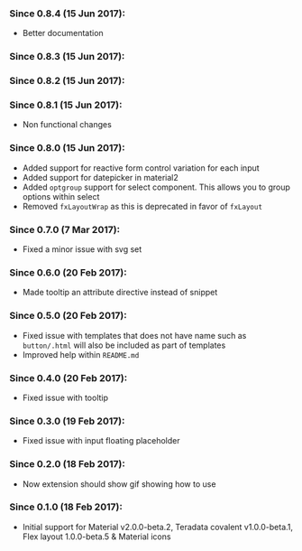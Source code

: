 ### Since 0.8.4 (15 Jun 2017):

  - Better documentation

### Since 0.8.3 (15 Jun 2017):
### Since 0.8.2 (15 Jun 2017):
### Since 0.8.1 (15 Jun 2017):

  - Non functional changes

### Since 0.8.0 (15 Jun 2017):

  - Added support for reactive form control variation for each input
  - Added support for datepicker in material2
  - Added `optgroup` support for select component. This allows you to group options within select
  - Removed `fxLayoutWrap` as this is deprecated in favor of `fxLayout`

### Since 0.7.0 (7 Mar 2017):

  - Fixed a minor issue with svg set

### Since 0.6.0 (20 Feb 2017):

  - Made tooltip an attribute directive instead of snippet

### Since 0.5.0 (20 Feb 2017):

  - Fixed issue with templates that does not have name such as `button/.html` will also be included as part of templates
  - Improved help within `README.md`

### Since 0.4.0 (20 Feb 2017):

  - Fixed issue with tooltip

### Since 0.3.0 (19 Feb 2017):

  - Fixed issue with input floating placeholder

### Since 0.2.0 (18 Feb 2017):

  - Now extension should show gif showing how to use

### Since 0.1.0 (18 Feb 2017):

  - Initial support for Material v2.0.0-beta.2, Teradata covalent v1.0.0-beta.1, Flex layout 1.0.0-beta.5 & Material icons
